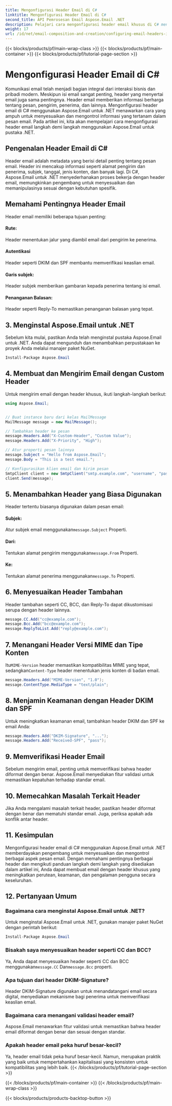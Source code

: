 ```yaml
---
title: Mengonfigurasi Header Email di C#
linktitle: Mengonfigurasi Header Email di C#
second_title: API Pemrosesan Email Aspose.Email .NET
description: Pelajari cara mengonfigurasi header email khusus di C# menggunakan Aspose.Email untuk .NET. Panduan langkah demi langkah dengan kode sumber disertakan. Tingkatkan kontrol dan keamanan email.
weight: 17
url: /id/net/email-composition-and-creation/configuring-email-headers-in-csharp/
---
```


{{< blocks/products/pf/main-wrap-class >}}
{{< blocks/products/pf/main-container >}}
{{< blocks/products/pf/tutorial-page-section >}}

# Mengonfigurasi Header Email di C#


Komunikasi email telah menjadi bagian integral dari interaksi bisnis dan pribadi modern. Meskipun isi email sangat penting, header yang menyertai email juga sama pentingnya. Header email memberikan informasi berharga tentang pesan, pengirim, penerima, dan lainnya. Mengonfigurasi header email di C# menggunakan Aspose.Email untuk .NET menawarkan cara yang ampuh untuk menyesuaikan dan mengontrol informasi yang tertanam dalam pesan email. Pada artikel ini, kita akan mempelajari cara mengonfigurasi header email langkah demi langkah menggunakan Aspose.Email untuk pustaka .NET.

## Pengenalan Header Email di C#

Header email adalah metadata yang berisi detail penting tentang pesan email. Header ini mencakup informasi seperti alamat pengirim dan penerima, subjek, tanggal, jenis konten, dan banyak lagi. Di C#, Aspose.Email untuk .NET menyederhanakan proses bekerja dengan header email, memungkinkan pengembang untuk menyesuaikan dan memanipulasinya sesuai dengan kebutuhan spesifik.

## Memahami Pentingnya Header Email

Header email memiliki beberapa tujuan penting:
#### Rute: 
Header menentukan jalur yang diambil email dari pengirim ke penerima.
#### Autentikasi
Header seperti DKIM dan SPF membantu memverifikasi keaslian email.
#### Garis subjek: 
Header subjek memberikan gambaran kepada penerima tentang isi email.
#### Penanganan Balasan: 
Header seperti Reply-To memastikan penanganan balasan yang tepat.

## 3. Menginstal Aspose.Email untuk .NET

Sebelum kita mulai, pastikan Anda telah menginstal pustaka Aspose.Email untuk .NET. Anda dapat mengunduh dan menambahkan perpustakaan ke proyek Anda melalui manajer paket NuGet.

```csharp
Install-Package Aspose.Email
```

## 4. Membuat dan Mengirim Email dengan Custom Header

Untuk mengirim email dengan header khusus, ikuti langkah-langkah berikut:

```csharp
using Aspose.Email;


// Buat instance baru dari kelas MailMessage
MailMessage message = new MailMessage();

// Tambahkan header ke pesan
message.Headers.Add("X-Custom-Header", "Custom Value");
message.Headers.Add("X-Priority", "High");

// Atur properti pesan lainnya
message.Subject = "Hello from Aspose.Email";
message.Body = "This is a test email.";

// Konfigurasikan klien email dan kirim pesan
SmtpClient client = new SmtpClient("smtp.example.com", "username", "password");
client.Send(message);
```

## 5. Menambahkan Header yang Biasa Digunakan

Header tertentu biasanya digunakan dalam pesan email:

#### Subjek: 
 Atur subjek email menggunakan`message.Subject` Properti.
#### Dari: 
 Tentukan alamat pengirim menggunakan`message.From` Properti.
#### Ke: 
 Tentukan alamat penerima menggunakan`message.To` Properti.

## 6. Menyesuaikan Header Tambahan

Header tambahan seperti CC, BCC, dan Reply-To dapat dikustomisasi serupa dengan header lainnya.

```csharp
message.CC.Add("cc@example.com");
message.Bcc.Add("bcc@example.com");
message.ReplyToList.Add("reply@example.com");
```

## 7. Menangani Header Versi MIME dan Tipe Konten

 Itu`MIME-Version` header memastikan kompatibilitas MIME yang tepat, sedangkan`Content-Type` header menentukan jenis konten di badan email.

```csharp
message.Headers.Add("MIME-Version", "1.0");
message.ContentType.MediaType = "text/plain";
```

## 8. Menjamin Keamanan dengan Header DKIM dan SPF

Untuk meningkatkan keamanan email, tambahkan header DKIM dan SPF ke email Anda:

```csharp
message.Headers.Add("DKIM-Signature", "...");
message.Headers.Add("Received-SPF", "pass");
```

## 9. Memverifikasi Header Email

Sebelum mengirim email, penting untuk memverifikasi bahwa header diformat dengan benar. Aspose.Email menyediakan fitur validasi untuk memastikan kepatuhan terhadap standar email.

## 10. Memecahkan Masalah Terkait Header

Jika Anda mengalami masalah terkait header, pastikan header diformat dengan benar dan mematuhi standar email. Juga, periksa apakah ada konflik antar header.

## 11. Kesimpulan

Mengonfigurasi header email di C# menggunakan Aspose.Email untuk .NET memberdayakan pengembang untuk menyesuaikan dan mengontrol berbagai aspek pesan email. Dengan memahami pentingnya berbagai header dan mengikuti panduan langkah demi langkah yang disediakan dalam artikel ini, Anda dapat membuat email dengan header khusus yang meningkatkan perutean, keamanan, dan pengalaman pengguna secara keseluruhan.

## 12. Pertanyaan Umum

### Bagaimana cara menginstal Aspose.Email untuk .NET?

Untuk menginstal Aspose.Email untuk .NET, gunakan manajer paket NuGet dengan perintah berikut:
```csharp
Install-Package Aspose.Email
```

### Bisakah saya menyesuaikan header seperti CC dan BCC?

 Ya, Anda dapat menyesuaikan header seperti CC dan BCC menggunakan`message.CC` Dan`message.Bcc` properti.

### Apa tujuan dari header DKIM-Signature?

Header DKIM-Signature digunakan untuk menandatangani email secara digital, menyediakan mekanisme bagi penerima untuk memverifikasi keaslian email.

### Bagaimana cara menangani validasi header email?

Aspose.Email menawarkan fitur validasi untuk memastikan bahwa header email diformat dengan benar dan sesuai dengan standar.

### Apakah header email peka huruf besar-kecil?

Ya, header email tidak peka huruf besar-kecil. Namun, merupakan praktik yang baik untuk mempertahankan kapitalisasi yang konsisten untuk kompatibilitas yang lebih baik.
{{< /blocks/products/pf/tutorial-page-section >}}

{{< /blocks/products/pf/main-container >}}
{{< /blocks/products/pf/main-wrap-class >}}

{{< blocks/products/products-backtop-button >}}
